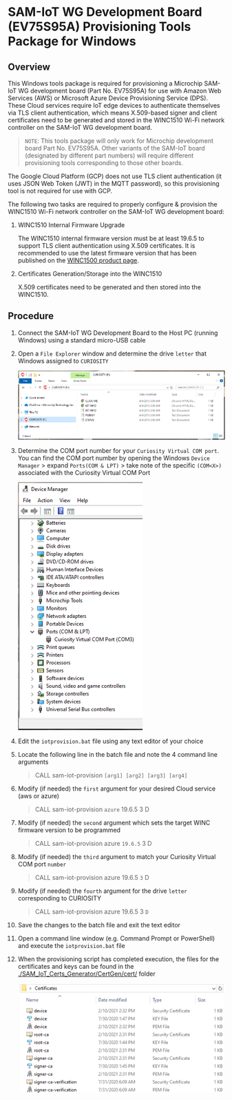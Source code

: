 # SAM-IoT WG Development Board (EV75S95A) Provisioning Tools Package for Windows

## Overview

This Windows tools package is required for provisioning a Microchip SAM-IoT WG development board (Part No. EV75S95A) for use with Amazon Web Services (AWS) or Microsoft Azure Device Provisioning Service (DPS).  These Cloud services require IoT edge devices to authenticate themselves via TLS client authentication, which means X.509-based signer and client certificates need to be generated and stored in the WINC1510 Wi-Fi network controller on the SAM-IoT WG development board.

> `NOTE`: This tools package will only work for Microchip development board Part No. EV75S95A.  Other variants of the SAM-IoT board (designated by different part numbers) will require different provisioning tools corresponding to those other boards.

The Google Cloud Platform (GCP) does not use TLS client authentication (it uses JSON Web Token (JWT) in the MQTT password), so this provisioning tool is not required for use with GCP.

The following two tasks are required to properly configure & provision the WINC1510 Wi-Fi network controller on the SAM-IoT WG development board:

1. WINC1510 Internal Firmware Upgrade

    The WINC1510 internal firmware version must be at least 19.6.5 to support TLS client authentication using X.509 certificates.  It is recommended to use the latest firmware version that has been published on the [WINC1500 product page](https://www.microchip.com/wwwproducts/en/ATWINC1500).

2. Certificates Generation/Storage into the WINC1510

    X.509 certificates need to be generated and then stored into the WINC1510.

## Procedure

1. Connect the SAM-IoT WG Development Board to the Host PC (running Windows) using a standard micro-USB cable

2. Open a `File Explorer` window and determine the drive `letter` that Windows assigned to `CURIOSITY` 

    <img src=".//media/image_00.png" />

3. Determine the COM port number for your `Curiosity Virtual COM port`.  You can find the COM port number by opening the Windows `Device Manager` &gt; expand `Ports(COM & LPT)` &gt; take note of the specific `(COM<X>)` associated with the Curiosity Virtual COM Port

    <img src=".//media/image_01.png" />

4. Edit the `iotprovision.bat` file using any text editor of your choice

5. Locate the following line in the batch file and note the 4 command line arguments 

    > CALL sam-iot-provision `[arg1] [arg2] [arg3] [arg4]`

6. Modify (if needed) the `first` argument for your desired Cloud service (aws or azure)

    > CALL sam-iot-provision `azure` 19.6.5 3 D

7. Modify (if needed) the `second` argument which sets the target WINC firmware version to be programmed

    > CALL sam-iot-provision azure `19.6.5` 3 D

8. Modify (if needed) the `third` argument to match your Curiosity Virtual COM port `number`

    > CALL sam-iot-provision azure 19.6.5 `3` D

9. Modify (if needed) the `fourth` argument for the drive `letter` corresponding to CURIOSITY

    > CALL sam-iot-provision azure 19.6.5 3 `D`

10. Save the changes to the batch file and exit the text editor

11. Open a command line window (e.g. Command Prompt or PowerShell) and execute the `iotprovision.bat` file

12. When the provisioning script has completed execution, the files for the certificates and keys can be found in the [./SAM_IoT_Certs_Generator/CertGen/cert/](./SAM_IoT_Certs_Generator/CertGen/cert/) folder

    <img src=".//media/image_02.png" />